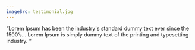 ```yaml
---
imageSrc: testimonial.jpg
---
```


“Lorem Ipsum has been the industry's standard dummy text ever since the 1500’s... Lorem Ipsum is simply dummy text of the printing and typesetting industry. “